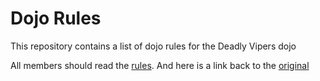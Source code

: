 Dojo Rules
==========

This repository contains a list of dojo rules for the Deadly Vipers dojo

All members should read the [rules](/dojo_rules.md). And here is a link back to the  [original](https://github.com/deadlyvipers)
